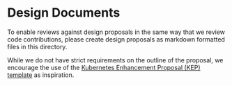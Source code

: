 # Design Documents

To enable reviews against design proposals in the same way that we review code
contributions, please create design proposals as markdown formatted files in
this directory.

While we do not have strict requirements on the outline of the proposal, we
encourage the use of the [Kubernetes Enhancement Proposal (KEP)
template](https://github.com/kubernetes/enhancements/tree/master/keps/NNNN-kep-template)
as inspiration.

